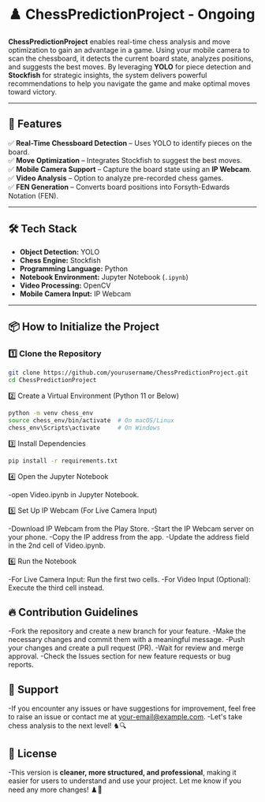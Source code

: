# ♟️ ChessPredictionProject - Ongoing  

**ChessPredictionProject** enables real-time chess analysis and move optimization to gain an advantage in a game. Using your mobile camera to scan the chessboard, it detects the current board state, analyzes positions, and suggests the best moves. By leveraging **YOLO** for piece detection and **Stockfish** for strategic insights, the system delivers powerful recommendations to help you navigate the game and make optimal moves toward victory.  

---

## 🚀 Features  

✅ **Real-Time Chessboard Detection** – Uses YOLO to identify pieces on the board.  
✅ **Move Optimization** – Integrates Stockfish to suggest the best moves.  
✅ **Mobile Camera Support** – Capture the board state using an **IP Webcam**.  
✅ **Video Analysis** – Option to analyze pre-recorded chess games.  
✅ **FEN Generation** – Converts board positions into Forsyth-Edwards Notation (FEN).  

---

## 🛠️ Tech Stack  

- **Object Detection:** YOLO  
- **Chess Engine:** Stockfish  
- **Programming Language:** Python  
- **Notebook Environment:** Jupyter Notebook (`.ipynb`)  
- **Video Processing:** OpenCV  
- **Mobile Camera Input:** IP Webcam  

---

## 📦 How to Initialize the Project  

### 1️⃣ Clone the Repository  
```sh
git clone https://github.com/yourusername/ChessPredictionProject.git
cd ChessPredictionProject
```
2️⃣ Create a Virtual Environment (Python 11 or Below)
```sh
python -m venv chess_env
source chess_env/bin/activate  # On macOS/Linux
chess_env\Scripts\activate     # On Windows
```
3️⃣ Install Dependencies
```sh
pip install -r requirements.txt
```
4️⃣ Open the Jupyter Notebook

-open Video.ipynb in Jupyter Notebook.

5️⃣ Set Up IP Webcam (For Live Camera Input)

-Download IP Webcam from the Play Store.
-Start the IP Webcam server on your phone.
-Copy the IP address from the app.
-Update the address field in the 2nd cell of Video.ipynb.

6️⃣ Run the Notebook

-For Live Camera Input: Run the first two cells.
-For Video Input (Optional): Execute the third cell instead.

## 🔥 Contribution Guidelines
-Fork the repository and create a new branch for your feature.
-Make the necessary changes and commit them with a meaningful message.
-Push your changes and create a pull request (PR).
-Wait for review and merge approval.
-Check the Issues section for new feature requests or bug reports.

## 🤝 Support
-If you encounter any issues or have suggestions for improvement, feel free to raise an issue or contact me at your-email@example.com.
-Let's take chess analysis to the next level! ♞🔍

## 📜 License
-This version is **cleaner, more structured, and professional**, making it easier for users to understand and use your project. Let me know if you need any more changes! ♟️🚀







